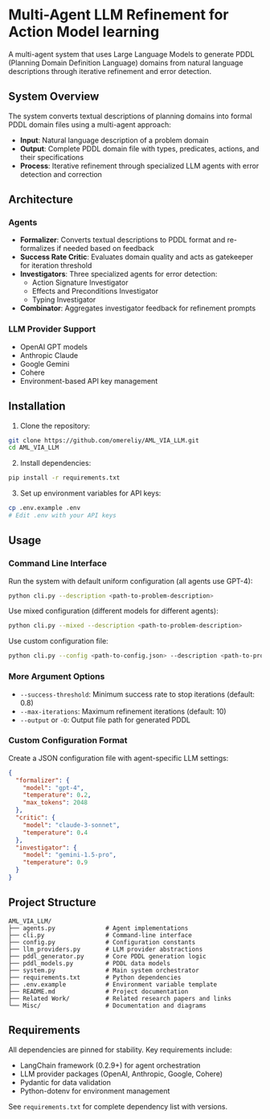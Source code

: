 # Multi-Agent LLM Refinement for Action Model learning

A multi-agent system that uses Large Language Models to generate PDDL (Planning Domain Definition Language) domains from natural language descriptions through iterative refinement and error detection.

## System Overview

The system converts textual descriptions of planning domains into formal PDDL domain files using a multi-agent approach:

- **Input**: Natural language description of a problem domain
- **Output**: Complete PDDL domain file with types, predicates, actions, and their specifications
- **Process**: Iterative refinement through specialized LLM agents with error detection and correction

## Architecture

### Agents
- **Formalizer**: Converts textual descriptions to PDDL format and re-formalizes if needed based on feedback
- **Success Rate Critic**: Evaluates domain quality and acts as gatekeeper for iteration threshold
- **Investigators**: Three specialized agents for error detection:
  - Action Signature Investigator
  - Effects and Preconditions Investigator  
  - Typing Investigator
- **Combinator**: Aggregates investigator feedback for refinement prompts

### LLM Provider Support
- OpenAI GPT models
- Anthropic Claude
- Google Gemini
- Cohere
- Environment-based API key management

## Installation

1. Clone the repository:
```bash
git clone https://github.com/omereliy/AML_VIA_LLM.git
cd AML_VIA_LLM
```

2. Install dependencies:
```bash
pip install -r requirements.txt
```

3. Set up environment variables for API keys:
```bash
cp .env.example .env
# Edit .env with your API keys
```

## Usage

### Command Line Interface

Run the system with default uniform configuration (all agents use GPT-4):
```bash
python cli.py --description <path-to-problem-description>
```

Use mixed configuration (different models for different agents):
```bash
python cli.py --mixed --description <path-to-problem-description>
```

Use custom configuration file:
```bash
python cli.py --config <path-to-config.json> --description <path-to-problem-description>
```

### More Argument Options

- `--success-threshold`: Minimum success rate to stop iterations (default: 0.8)
- `--max-iterations`: Maximum refinement iterations (default: 10)
- `--output` or `-O`: Output file path for generated PDDL

### Custom Configuration Format

Create a JSON configuration file with agent-specific LLM settings:
```json
{
  "formalizer": {
    "model": "gpt-4",
    "temperature": 0.2,
    "max_tokens": 2048
  },
  "critic": {
    "model": "claude-3-sonnet",
    "temperature": 0.4
  },
  "investigator": {
    "model": "gemini-1.5-pro",
    "temperature": 0.9
  }
}
```

## Project Structure

```
AML_VIA_LLM/
├── agents.py              # Agent implementations
├── cli.py                 # Command-line interface
├── config.py              # Configuration constants
├── llm_providers.py       # LLM provider abstractions
├── pddl_generator.py      # Core PDDL generation logic
├── pddl_models.py         # PDDL data models
├── system.py              # Main system orchestrator
├── requirements.txt       # Python dependencies
├── .env.example           # Environment variable template
├── README.md              # Project documentation
├── Related Work/          # Related research papers and links
└── Misc/                  # Documentation and diagrams
```

## Requirements

All dependencies are pinned for stability. Key requirements include:
- LangChain framework (0.2.9+) for agent orchestration
- LLM provider packages (OpenAI, Anthropic, Google, Cohere)
- Pydantic for data validation
- Python-dotenv for environment management

See `requirements.txt` for complete dependency list with versions.
